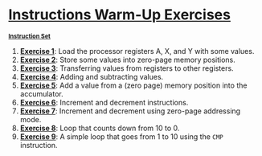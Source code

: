 # [**Instructions Warm-Up Exercises**](assets/Exercises.pdf)

<sub>[**Instruction Set**](assets/opcodes.pdf)</sub>

1. [**Exercise 1**](asm-files/exerciseone.asm): Load the processor registers A, X, and Y with some values.
2. [**Exercise 2**](asm-files/exercisetwo.asm): Store some values into zero-page memory positions.
3. [**Exercise 3**](asm-files/exercisethree.asm): Transferring values from registers to other registers.
4. [**Exercise 4**](asm-files/exercisefour.asm): Adding and subtracting values.
5. [**Exercise 5**](asm-files/exercisefive.asm): Add a value from a (zero page) memory position into the accumulator.
6. [**Exercise 6**](asm-files/exercisesix.asm): Increment and decrement instructions.
7. [**Exercise 7**](asm-files/exerciseseven.asm): Increment and decrement using zero-page addressing mode.
8. [**Exercise 8**](asm-files/exerciseeight.asm): Loop that counts down from 10 to 0.
9. [**Exercise 9**](asm-files/exercisenine.asm): A simple loop that goes from 1 to 10 using the `CMP` instruction.